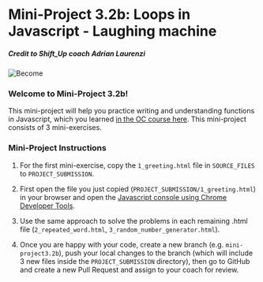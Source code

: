 # Mini-Project 3.2b: Loops in Javascript - Laughing machine

##### Credit to Shift_Up coach Adrian Laurenzi
![Become](https://avatars2.githubusercontent.com/u/38302861?s=200&v=4)

### Welcome to Mini-Project 3.2b!

This mini-project will help you practice writing and understanding functions in Javascript, which you learned [in the OC course here](https://openclassrooms.com/en/courses/5664271-learn-programming-with-javascript/6056621-understand-parameters-and-return-values#r-6853721). This mini-project consists of 3 mini-exercises.

### Mini-Project Instructions

1. For the first mini-exercise, copy the `1_greeting.html` file in `SOURCE_FILES` to `PROJECT_SUBMISSION`.

1. First open the file you just copied (`PROJECT_SUBMISSION/1_greeting.html`) in your browser and open the [Javascript console using Chrome Developer Tools](https://developers.google.com/web/tools/chrome-devtools/console).  

1. Use the same approach to solve the problems in each remaining .html  file (`2_repeated_word.html`, `3_random_number_generator.html`).

1. Once you are happy with your code, create a new branch (e.g. `mini-project3.2b`), push your local changes to the branch (which will include 3 new files inside the `PROJECT_SUBMISSION` directory), then go to GitHub and create a new Pull Request and assign to your coach for review.

